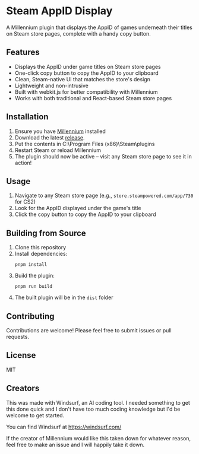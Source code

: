 # Steam AppID Display

A Millennium plugin that displays the AppID of games underneath their titles on Steam store pages, complete with a handy copy button.

## Features

- Displays the AppID under game titles on Steam store pages
- One-click copy button to copy the AppID to your clipboard
- Clean, Steam-native UI that matches the store's design
- Lightweight and non-intrusive
- Built with webkit.js for better compatibility with Millennium
- Works with both traditional and React-based Steam store pages

## Installation

1. Ensure you have [Millennium](https://github.com/SteamClientHomebrew/Millennium) installed
2. Download the latest [release](https://github.com/MrLabRat/Steam-AppID-Grabber/releases/download/release/release.7z).
3. Put the contents in C:\Program Files (x86)\Steam\plugins
4. Restart Steam or reload Millennium
5. The plugin should now be active – visit any Steam store page to see it in action!


## Usage

1. Navigate to any Steam store page (e.g., `store.steampowered.com/app/730` for CS2)
2. Look for the AppID displayed under the game's title
3. Click the copy button to copy the AppID to your clipboard

## Building from Source

1. Clone this repository
2. Install dependencies:
   ```
   pnpm install
   ```
3. Build the plugin:
   ```
   pnpm run build
   ```
4. The built plugin will be in the `dist` folder

## Contributing

Contributions are welcome! Please feel free to submit issues or pull requests.

## License

MIT


## Creators

This was made with Windsurf, an AI coding tool. I needed something to get this done quick and I don't have too much coding knowledge but I'd be welcome to get started.

You can find Windsurf at https://windsurf.com/

If the creator of Millennium would like this taken down for whatever reason, feel free to make an issue and I will happily take it down.
